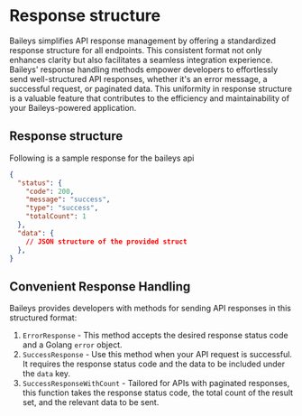 # Response structure

Baileys simplifies API response management by offering a standardized response structure for all endpoints. This consistent format not only enhances clarity but also facilitates a seamless integration experience. Baileys' response handling methods empower developers to effortlessly send well-structured API responses, whether it's an error message, a successful request, or paginated data. This uniformity in response structure is a valuable feature that contributes to the efficiency and maintainability of your Baileys-powered application.

## Response structure
Following is a sample response for the baileys api
```json
{
  "status": {
    "code": 200,
    "message": "success",
    "type": "success",
    "totalCount": 1
  },
  "data": {
    // JSON structure of the provided struct
  },
}
```

## Convenient Response Handling
Baileys provides developers with methods for sending API responses in this structured format:
1. `ErrorResponse` - This method accepts the desired response status code and a Golang `error` object.
2. `SuccessResponse` - Use this method when your API request is successful. It requires the response status code and the data to be included under the `data` key.
3. `SuccessResponseWithCount` - Tailored for APIs with paginated responses, this function takes the response status code, the total count of the result set, and the relevant data to be sent.
